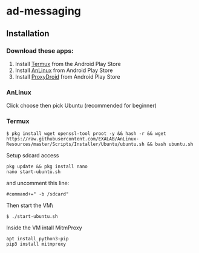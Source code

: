 # ad-messaging

## Installation
### Download these apps:
1. Install [Termux](https://play.google.com/store/apps/details?id=com.termux&hl=en_US) from the Android Play Store 
2. Install [AnLinux](https://play.google.com/store/apps/details?id=exa.lnx.a&hl=en_US) from Android Play Store
3. Install [ProxyDroid](https://play.google.com/store/apps/details?id=org.proxydroid&hl=en_US) from Android Play Store

### AnLinux
Click choose then pick Ubuntu (recommended for beginner) 
### Termux
```
$ pkg install wget openssl-tool proot -y && hash -r && wget https://raw.githubusercontent.com/EXALAB/AnLinux-Resources/master/Scripts/Installer/Ubuntu/ubuntu.sh && bash ubuntu.sh
``` 
Setup sdcard access
```
pkg update && pkg install nano
nano start-ubuntu.sh
``` 
and uncomment this line:
```
#command+=" -b /sdcard"
``` 
Then start the VM\
```
$ ./start-ubuntu.sh
``` 
Inside the VM intall MitmProxy
```apt update
apt install python3-pip
pip3 install mitmproxy
``` 

